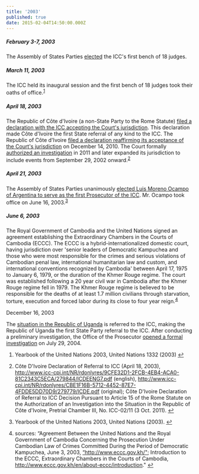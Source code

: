 ```yaml
---
title: '2003'
published: true
date: 2015-02-04T14:50:00.000Z
---
```



##### February 3-7, 2003

The Assembly of States Parties [elected](http://legal.un.org/icc/asp/firstresumed.feb03.htm) the ICC's first bench of 18 judges.

##### March 11, 2003

The ICC held its inaugural session and the first bench of 18 judges took their oaths of office.<sup id="fnref:source2003"><a class="footnote" href="#fn:source2003">1</a></sup>

##### April 18, 2003

The Republic of C&ocirc;te d'Ivoire (a non-State Party to the Rome Statute) [filed a declaration with the ICC accepting the Court's jurisdiction](http://www.icc-cpi.int/NR/rdonlyres/9CFE32D1-2FCB-4EB4-ACA0-81C2343C5ECA/279844/ICDEENG7.pdf). This declaration made C&ocirc;te d'Ivoire the first State referral of any kind to the ICC. The Republic of C&ocirc;te d'Ivoire [filed a declaration reaffirming its acceptance of the Court's jurisdiction](http://icc-cpi.int/NR/rdonlyres/498E8FEB-7A72-4005-A209-C14BA374804F/0/ReconCPI.pdf) on December 14, 2010. The Court formally [authorized an investigation](http://www.icc-cpi.int/iccdocs/doc/doc1240553.pdf) in 2011 and later expanded its jurisdiction to include events from September 29, 2002 onward.<sup id="fnref:source2003apr"><a class="footnote" href="#fn:source2003apr">2</a></sup>

##### April 21, 2003

The Assembly of States Parties unanimously [elected Luis Moreno Ocampo of Argentina to serve as the first Prosecutor of the ICC](http://www.un.org/press/en/2003/L3035.doc.htm). Mr. Ocampo took office on June 16, 2003.<sup id="fnref:source2003apr21"><a class="footnote" href="#fn:source2003apr21">3</a></sup>

##### June 6, 2003

The Royal Government of Cambodia and the United Nations signed an agreement establishing the Extraordinary Chambers in the Courts of Cambodia (ECCC). The ECCC is a hybrid-internationalized domestic court, having jurisdiction over 'senior leaders of Democratic Kampuchea and those who were most responsible for the crimes and serious violations of Cambodian penal law, international humanitarian law and custom, and international conventions recognized by Cambodia' between April 17, 1975 to January 6, 1979, or the duration of the Khmer Rouge regime. The court was established following a 20 year civil war in Cambodia after the Khmer Rouge regime fell in 1979. The Khmer Rouge regime is believed to be responsible for the deaths of at least 1.7 million civilians through starvation, torture, execution and forced labor during its close to four year reign.<sup id="fnref:source2003jun"><a class="footnote" href="#fn:source2003jun">4</a></sup>

December 16, 2003

The [situation in the Republic of Uganda](https://www.icc-cpi.int/NR/rdonlyres/4BCE015E-9F70-4CD1-8AC2-4CACDB6070B6/277313/ICC_200514100561_English3.pdf) is referred to the ICC, making the Republic of Uganda the first State Party referral to the ICC. After conducting a preliminary investigation, the Office of the Prosecutor [opened a formal investigation](https://www.icc-cpi.int/Pages/item.aspx?name=prosecutor%20of%20the%20international%20criminal%20court%20opens%20an%20investigation%20into%20nothern%20uganda) on July 29, 2004.

<div class="footnotes"><ol><li id="fn:source2003"><p>Yearbook of the United Nations 2003, United Nations 1332 (2003) <a class="reversefootnote" href="#fnref:source2003">↩</a></p></li><li id="fn:source2003apr"><p>C&ocirc;te D'Ivoire Declaration of Referral to ICC (April 18, 2003), <a href="http://www.icc-cpi.int/NR/rdonlyres/9CFE32D1-2FCB-4EB4-ACA0-81C2343C5ECA/279844/ICDEENG7.pdf">http://www.icc-cpi.int/NR/rdonlyres/9CFE32D1-2FCB-4EB4-ACA0-81C2343C5ECA/279844/ICDEENG7.pdf</a> (english), <a href="http://www.icc-cpi.int/NR/rdonlyres/CBE1F16B-5712-4452-87E7-4FDDE5DD70D9/279779/ICDE.pdf">http://www.icc-cpi.int/NR/rdonlyres/CBE1F16B-5712-4452-87E7-4FDDE5DD70D9/279779/ICDE.pdf</a> (original); C&ocirc;te D'Ivoire Declaration of Referral to ICC Decision Pursuant to Article 15 of the Rome Statute on the Authorization of an Investigation into the Situation in the Republic of C&ocirc;te d'Ivoire, Pretrial Chamber III, No. ICC-02/11 (3 Oct. 2011). <a class="reversefootnote" href="#fnref:source2003apr">↩</a></p></li><li id="fn:source2003apr21"><p>Yearbook of the United Nations 2003, United Nations (2003). <a class="reversefootnote" href="#fnref:source2003apr21">↩</a></p></li><li id="fn:source2003jun"><p>sources: &ldquo;Agreement Between the United Nations and the Royal Government of Cambodia Concerning the Prosecution Under Cambodian Law of Crimes Committed During the Period of Democratic Kampuchea, June 3, 2003, <a href="http://www.eccc.gov.kh/sites/default/files/legal-documents/Agreement_between_UN_and_RGC.pdf">&ldquo;http://www.eccc.gov.kh/"</a>; Introduction to the ECCC, Extraordinary Chambers in the Courts of Cambodia, <a href="http://www.eccc.gov.kh/en/about-eccc/introduction">http://www.eccc.gov.kh/en/about-eccc/introduction</a>." <a class="reversefootnote" href="#fnref:source2003jun">↩</a></p></li></ol></div>
